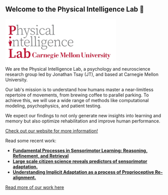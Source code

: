 ## Welcome to the Physical Intelligence Lab 👋
<div align="left">
   <img src="https://github.com/physicalintelligencelab/.github/blob/main/image-removebg-preview%20(3).png?raw=true" alt="Lab Logo" width="350"/>
</div>
We are the Physical Intelligence Lab, a psychology and neuroscience research group led by Jonathan Tsay (JT), and based at Carnegie Mellon University. 


Our lab's mission is to understand how humans master a near-limitless repertoire of movements, from brewing coffee to parallel parking. To achieve this, we will use a wide range of methods like computational modeling, psychophysics, and patient testing. 

We expect our findings to not only generate new insights into learning and memory but also optimize rehabilitation and improve human performance. 

[Check out our website for more information!](https://www.tsaylab.com/)

Read some recent work:
- **[Fundamental Processes in Sensorimotor Learning: Reasoning, Refinement, and Retrieval](https://www.dropbox.com/scl/fi/vbwu7bcmir29nnfpdaqj1/3R_Framework_eLife_2024.pdf?rlkey=lfh4hpzuss8r15ly74g0iw472&e=1&dl=0)**
- **[Large scale citizen science reveals predictors of sensorimotor adaptation.](https://www.dropbox.com/scl/fi/ckpntf08zij39uw8wfjv1/Testmybrain_30Jan2024.pdf?rlkey=6mj504j6715eu8vp8obdtdjgl&e=1&dl=0)**
- **[Understanding Implicit Adaptation as a process of Proprioceptive Re-alignment.](https://elifesciences.org/articles/76639)**

[Read more of our work here](https://www.tsaylab.com/publications)
